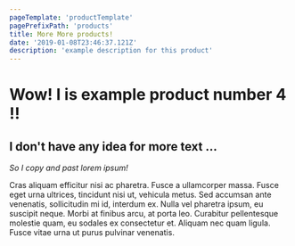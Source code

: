 ```yaml
---
pageTemplate: 'productTemplate'
pagePrefixPath: 'products'
title: More More products!
date: '2019-01-08T23:46:37.121Z'
description: 'example description for this product'
---
```


# Wow! I is example product number 4 !!

## I don't have any idea for more text ...

_So I copy and past lorem ipsum!_

Cras aliquam efficitur nisi ac pharetra. Fusce a ullamcorper massa. Fusce eget urna ultrices, tincidunt nisi ut, vehicula metus. Sed accumsan ante venenatis, sollicitudin mi id, interdum ex. Nulla vel pharetra ipsum, eu suscipit neque. Morbi at finibus arcu, at porta leo. Curabitur pellentesque molestie quam, eu sodales ex consectetur et. Aliquam nec quam ligula. Fusce vitae urna ut purus pulvinar venenatis.
